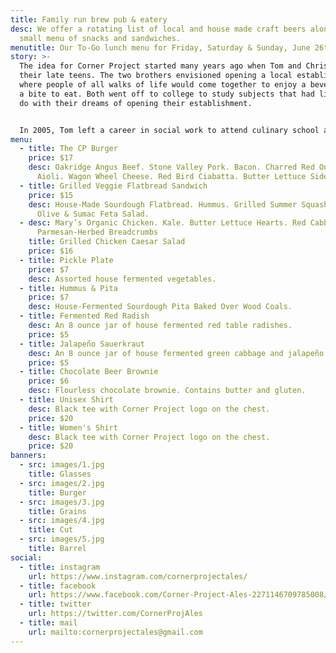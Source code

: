 ```yaml
---
title: Family run brew pub & eatery
desc: We offer a rotating list of local and house made craft beers along with a
  small menu of snacks and sandwiches.
menutitle: Our To-Go lunch menu for Friday, Saturday & Sunday, June 26th, 27th & 28th
story: >-
  The idea for Corner Project started many years ago when Tom and Chris were in
  their late teens. The two brothers envisioned opening a local establishment
  where people of all walks of life would come together to enjoy a beverage and
  a bite to eat. Both went off to college to study subjects that had little to
  do with their dreams of opening their establishment.


  In 2005, Tom left a career in social work to attend culinary school and a few years later, Chris began brewing beer on his stove-top. In early 2017 the two of them revisited their dream in a more serious mindset and brought the concept of Corner Project to fruition.
menu:
  - title: The CP Burger
    price: $17
    desc: Oakridge Angus Beef. Stone Valley Pork. Bacon. Charred Red Onion. Arugula.
      Aioli. Wagon Wheel Cheese. Red Bird Ciabatta. Butter Lettuce Side Salad.
  - title: Grilled Veggie Flatbread Sandwich
    price: $15
    desc: House-Made Sourdough Flatbread. Hummus. Grilled Summer Squash. Arugula.
      Olive & Sumac Feta Salad.
  - desc: Mary’s Organic Chicken. Kale. Butter Lettuce Hearts. Red Cabbage. Carrots.
      Parmesan-Herbed Breadcrumbs
    title: Grilled Chicken Caesar Salad
    price: $16
  - title: Pickle Plate
    price: $7
    desc: Assorted house fermented vegetables.
  - title: Hummus & Pita
    price: $7
    desc: House-Fermented Sourdough Pita Baked Over Wood Coals.
  - title: Fermented Red Radish
    desc: An 8 ounce jar of house fermented red table radishes.
    price: $5
  - title: Jalapeño Sauerkraut
    desc: An 8 ounce jar of house fermented green cabbage and jalapeño.
    price: $5
  - title: Chocolate Beer Brownie
    price: $6
    desc: Flourless chocolate brownie. Contains butter and gluten.
  - title: Unisex Shirt
    desc: Black tee with Corner Project logo on the chest.
    price: $20
  - title: Women's Shirt
    desc: Black tee with Corner Project logo on the chest.
    price: $20
banners:
  - src: images/1.jpg
    title: Glasses
  - src: images/2.jpg
    title: Burger
  - src: images/3.jpg
    title: Grains
  - src: images/4.jpg
    title: Cut
  - src: images/5.jpg
    title: Barrel
social:
  - title: instagram
    url: https://www.instagram.com/cornerprojectales/
  - title: facebook
    url: https://www.facebook.com/Corner-Project-Ales-2271146709785008/
  - title: twitter
    url: https://twitter.com/CornerProjAles
  - title: mail
    url: mailto:cornerprojectales@gmail.com
---
```

